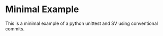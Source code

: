 # Minimal Example

This is a minimal example of a python unittest and SV using conventional commits.
